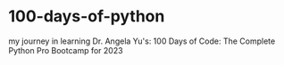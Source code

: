 # 100-days-of-python
my journey in learning Dr. Angela Yu's: 100 Days of Code: The Complete Python Pro Bootcamp for 2023
